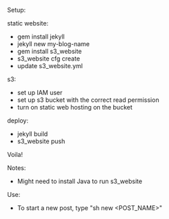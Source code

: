 Setup:

static website:
 - gem install jekyll
 - jekyll new my-blog-name
 - gem install s3_website
 - s3_website cfg create
 - update s3_website.yml

s3:
 - set up IAM user
 - set up s3 bucket with the correct read permission
 - turn on static web hosting on the bucket

deploy:
 - jekyll build
 - s3_website push

Voila!

Notes:
 - Might need to install Java to run s3_website
 
Use:
 - To start a new post, type "sh new <POST_NAME>"